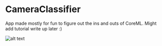 # CameraClassifier
App made mostly for fun to figure out the ins and outs of CoreML. Might add tutorial write up later :)

![alt text](https://raw.githubusercontent.com/JakeShelley1/CameraClassifier/master/example.gif)
